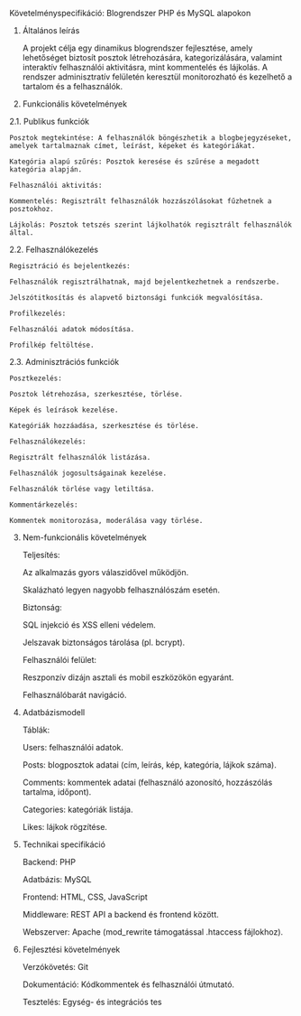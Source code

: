 Követelményspecifikáció: Blogrendszer PHP és MySQL alapokon

1. Általános leírás

    A projekt célja egy dinamikus blogrendszer fejlesztése, amely lehetőséget biztosít posztok létrehozására, kategorizálására, valamint interaktív felhasználói aktivitásra, mint kommentelés és lájkolás. A rendszer adminisztratív felületén keresztül monitorozható és kezelhető a tartalom és a felhasználók.

2. Funkcionális követelmények

2.1. Publikus funkciók

    Posztok megtekintése: A felhasználók böngészhetik a blogbejegyzéseket, amelyek tartalmaznak címet, leírást, képeket és kategóriákat.

    Kategória alapú szűrés: Posztok keresése és szűrése a megadott kategória alapján.

    Felhasználói aktivitás:

    Kommentelés: Regisztrált felhasználók hozzászólásokat fűzhetnek a posztokhoz.

    Lájkolás: Posztok tetszés szerint lájkolhatók regisztrált felhasználók által.

2.2. Felhasználókezelés

    Regisztráció és bejelentkezés:

    Felhasználók regisztrálhatnak, majd bejelentkezhetnek a rendszerbe.

    Jelszótitkosítás és alapvető biztonsági funkciók megvalósítása.

    Profilkezelés:

    Felhasználói adatok módosítása.

    Profilkép feltöltése.

2.3. Adminisztrációs funkciók

    Posztkezelés:

    Posztok létrehozása, szerkesztése, törlése.

    Képek és leírások kezelése.

    Kategóriák hozzáadása, szerkesztése és törlése.

    Felhasználókezelés:

    Regisztrált felhasználók listázása.

    Felhasználók jogosultságainak kezelése.

    Felhasználók törlése vagy letiltása.

    Kommentárkezelés:

    Kommentek monitorozása, moderálása vagy törlése.

3. Nem-funkcionális követelmények

    Teljesítés:

    Az alkalmazás gyors válaszidővel működjön.

    Skalázható legyen nagyobb felhasználószám esetén.

    Biztonság:

    SQL injekció és XSS elleni védelem.

    Jelszavak biztonságos tárolása (pl. bcrypt).

    Felhasználói felület:

    Reszponzív dizájn asztali és mobil eszközökön egyaránt.

    Felhasználóbarát navigáció.

4. Adatbázismodell

    Táblák:

    Users: felhasználói adatok.

    Posts: blogposztok adatai (cím, leírás, kép, kategória, lájkok száma).

    Comments: kommentek adatai (felhasználó azonosító, hozzászólás tartalma, időpont).

    Categories: kategóriák listája.

    Likes: lájkok rögzítése.

5. Technikai specifikáció

    Backend: PHP

    Adatbázis: MySQL

    Frontend: HTML, CSS, JavaScript

    Middleware: REST API a backend és frontend között.

    Webszerver: Apache (mod_rewrite támogatással .htaccess fájlokhoz).

6. Fejlesztési követelmények

    Verzókövetés: Git

    Dokumentáció: Kódkommentek és felhasználói útmutató.

    Tesztelés: Egység- és integrációs tes


